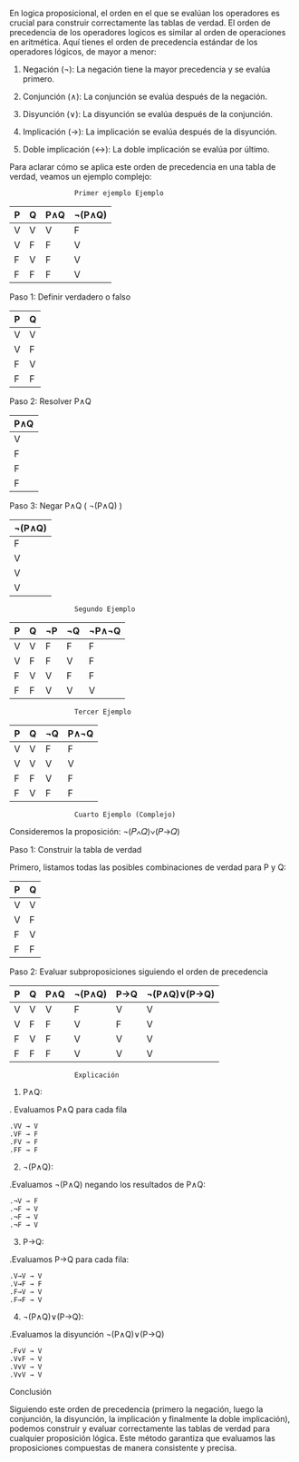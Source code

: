 
En logica proposicional, el orden en el que se evalúan los operadores es crucial para construir correctamente las tablas de verdad. El orden de precedencia de los operadores logicos es similar al orden de operaciones en aritmética. Aquí tienes el orden de precedencia estándar de los operadores lógicos, de mayor a menor:

1. Negación (¬): La negación tiene la mayor precedencia y se evalúa primero.

2. Conjunción (∧): La conjunción se evalúa después de la negación.

3. Disyunción (∨): La disyunción se evalúa después de la conjunción.

4. Implicación (→): La implicación se evalúa después de la disyunción.

5. Doble implicación (↔): La doble implicación se evalúa por último.

Para aclarar cómo se aplica este orden de precedencia en una tabla de verdad, veamos un ejemplo complejo:




                    Primer ejemplo Ejemplo 


| P | Q | P∧Q | ¬(P∧Q) |
|---|---|-----|--------|
| V | V |  V  |    F   |
| V | F |  F  |    V   |
| F | V |  F  |    V   |
| F | F |  F  |    V   |


Paso 1: Definir verdadero o falso


| P | Q |
|---|---|
| V | V |
| V | F |
| F | V |
| F | F |


Paso 2: Resolver P∧Q


| P∧Q |
|-----|
|  V  |
|  F  |
|  F  |
|  F  |


Paso 3: Negar P∧Q ( ¬(P∧Q) )


| ¬(P∧Q) |
|--------|
|    F   |
|    V   |
|    V   |
|    V   |

                    Segundo Ejemplo



| P | Q | ¬P | ¬Q | ¬P∧¬Q | 
|---|---|----|----|-------|
| V | V | F  | F  |    F  |
| V | F | F  | V  |    F  |
| F | V | V  | F  |    F  |
| F | F | V  | V  |    V  |



                    Tercer Ejemplo

| P | Q | ¬Q | P∧¬Q | 
|---|---|----|------|
| V | V | F  |  F   |
| V | V | V  |  V   |
| F | F | V  |  F   |
| F | V | F  |  F   |


                    Cuarto Ejemplo (Complejo)


Consideremos la proposición: ¬(𝑃∧𝑄)∨(𝑃→𝑄)


Paso 1: Construir la tabla de verdad


Primero, listamos todas las posibles combinaciones de verdad para P y Q:

| P | Q |
|---|---|
| V | V |
| V | F |
| F | V |
| F | F |


Paso 2: Evaluar subproposiciones siguiendo el orden de precedencia


| P | Q | P∧Q | ¬(P∧Q) | P→Q | ¬(P∧Q)∨(P→Q) |
|---|---|-----|--------|-----|--------------|
| V | V |  V  |    F   |  V  |      V       |
| V | F |  F  |    V   |  F  |      V       |
| F | V |  F  |    V   |  V  |      V       |
| F | F |  F  |    V   |  V  |      V       |  


                    Explicación

1. P∧Q:

. Evaluamos P∧Q para cada fila

    .VV → V
    .VF → F
    .FV → F
    .FF → F

2. ¬(P∧Q):

.Evaluamos ¬(P∧Q) negando los resultados de P∧Q:

    .¬V → F
    .¬F → V
    .¬F → V
    .¬F → V

3. P→Q:

.Evaluamos P→Q para cada fila:

    .V→V → V
    .V→F → F
    .F→V → V
    .F→F → V

4. ¬(P∧Q)∨(P→Q):

.Evaluamos la disyunción ¬(P∧Q)∨(P→Q)

    .F∨V → V
    .V∨F → V
    .V∨V → V
    .V∨V → V

Conclusión

Siguiendo este orden de precedencia (primero la negación, luego la conjunción, la disyunción, la implicación y finalmente la doble implicación), podemos construir y evaluar correctamente las tablas de verdad para cualquier proposición lógica. Este método garantiza que evaluamos las proposiciones compuestas de manera consistente y precisa.



